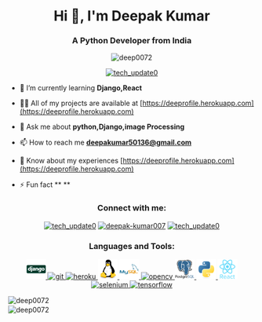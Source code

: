 

<h1 align="center">Hi 👋, I'm Deepak Kumar</h1>
<h3 align="center">A Python Developer from India</h3>

<p align="center"> <img src="https://komarev.com/ghpvc/?username=deep0072&label=Profile%20views&color=0e75b6&style=flat" alt="deep0072" /> </p>



<p align="center"> <a href="https://twitter.com/tech_update0" target="blank"><img src="https://img.shields.io/twitter/follow/tech_update0?logo=twitter&style=for-the-badge" alt="tech_update0" /></a> </p>

- 🌱 I’m currently learning **Django,React**

- 👨‍💻 All of my projects are available at [https://deeprofile.herokuapp.com](https://deeprofile.herokuapp.com)

- 💬 Ask me about **python,Django,image Processing**

- 📫 How to reach me **deepakumar50136@gmail.com**

- 📄 Know about my experiences [https://deeprofile.herokuapp.com](https://deeprofile.herokuapp.com)

- ⚡ Fun fact ** **

<h3 align="center">Connect with me:</h3>
<p align="center">
<a href="https://twitter.com/tech_update0" target="blank"><img align="center" src="https://raw.githubusercontent.com/rahuldkjain/github-profile-readme-generator/master/src/images/icons/Social/twitter.svg" alt="tech_update0" height="30" width="40" /></a>
<a href="https://linkedin.com/in/deepak-kumar007" target="blank"><img align="center" src="https://raw.githubusercontent.com/rahuldkjain/github-profile-readme-generator/master/src/images/icons/Social/linked-in-alt.svg" alt="deepak-kumar007" height="30" width="40" /></a>
<a href="https://instagram.com/tech_update0" target="blank"><img align="center" src="https://raw.githubusercontent.com/rahuldkjain/github-profile-readme-generator/master/src/images/icons/Social/instagram.svg" alt="tech_update0" height="30" width="40" /></a>
</p>

<h3 align="center">Languages and Tools:</h3>
<p align="center"> <a href="https://www.djangoproject.com/" target="_blank"> <img src="https://raw.githubusercontent.com/devicons/devicon/master/icons/django/django-original.svg" alt="django" width="40" height="40"/> </a> <a href="https://git-scm.com/" target="_blank"> <img src="https://www.vectorlogo.zone/logos/git-scm/git-scm-icon.svg" alt="git" width="40" height="40"/> </a> <a href="https://heroku.com" target="_blank"> <img src="https://www.vectorlogo.zone/logos/heroku/heroku-icon.svg" alt="heroku" width="40" height="40"/> </a> <a href="https://www.linux.org/" target="_blank"> <img src="https://raw.githubusercontent.com/devicons/devicon/master/icons/linux/linux-original.svg" alt="linux" width="40" height="40"/> </a> <a href="https://www.mysql.com/" target="_blank"> <img src="https://raw.githubusercontent.com/devicons/devicon/master/icons/mysql/mysql-original-wordmark.svg" alt="mysql" width="40" height="40"/> </a> <a href="https://opencv.org/" target="_blank"> <img src="https://www.vectorlogo.zone/logos/opencv/opencv-icon.svg" alt="opencv" width="40" height="40"/> </a> <a href="https://www.postgresql.org" target="_blank"> <img src="https://raw.githubusercontent.com/devicons/devicon/master/icons/postgresql/postgresql-original-wordmark.svg" alt="postgresql" width="40" height="40"/> </a> <a href="https://www.python.org" target="_blank"> <img src="https://raw.githubusercontent.com/devicons/devicon/master/icons/python/python-original.svg" alt="python" width="40" height="40"/> </a> <a href="https://reactjs.org/" target="_blank"> <img src="https://raw.githubusercontent.com/devicons/devicon/master/icons/react/react-original-wordmark.svg" alt="react" width="40" height="40"/> </a> <a href="https://www.selenium.dev" target="_blank"> <img src="https://raw.githubusercontent.com/detain/svg-logos/780f25886640cef088af994181646db2f6b1a3f8/svg/selenium-logo.svg" alt="selenium" width="40" height="40"/> </a> <a href="https://www.tensorflow.org" target="_blank"> <img src="https://www.vectorlogo.zone/logos/tensorflow/tensorflow-icon.svg" alt="tensorflow" width="40" height="40"/> </a> </p>

<img align="center" src="https://github-readme-stats.vercel.app/api/top-langs?username=deep0072&show_icons=true&theme=radical&layout=compact" alt="deep0072" />
<br>
<img align="center" src="https://github-readme-stats.vercel.app/api?username=deep0072&show_icons=true&theme=gotham" alt="deep0072" />



